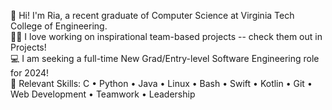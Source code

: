 👋 Hi! I'm Ria, a recent graduate of Computer Science at Virginia Tech College of Engineering.
<br>
👩‍💻 I love working on inspirational team-based projects -- check them out in Projects!
<br>
💻 I am seeking a full-time New Grad/Entry-level Software Engineering role for 2024!
<br>
🌱 Relevant Skills: C • Python • Java • Linux • Bash • Swift • Kotlin • Git • Web Development • Teamwork • Leadership
<!---
- 👋 Hi, I’m Ria
- 👀 I’m interested in ...
- 🌱 I’m currently learning ...
- 💞️ I’m looking to collaborate on ...
- 📫 How to reach me ...

👋 Hi! I'm Ria, a recent graduate of Computer Science at Virginia Tech College of Engineering. 
👩‍💻 I love working on inspirational team-based projects -- check them out in Projects!
💻 Feel free to reach out to me at vadhavkar.ria@gmail.com

RiaVadhavkar/RiaVadhavkar is a ✨ special ✨ repository because its `README.md` (this file) appears on your GitHub profile.
You can click the Preview link to take a look at your changes.
--->
